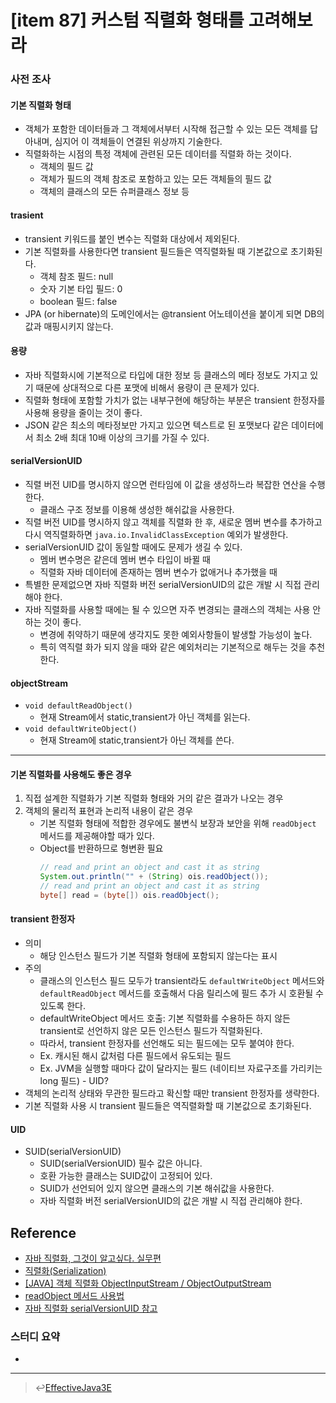 # [item 87] 커스텀 직렬화 형태를 고려해보라

### 사전 조사
#### 기본 직렬화 형태
- 객체가 포함한 데이터들과 그 객체에서부터 시작해 접근할 수 있는 모든 객체를 답아내며, 심지어 이 객체들이 연결된 위상까지 기술한다.
- 직렬화하는 시점의 특정 객체에 관련된 모든 데이터를 직렬화 하는 것이다.
    - 객체의 필드 값
    - 객체가 필드의 객체 참조로 포함하고 있는 모든 객체들의 필드 값
    - 객체의 클래스의 모든 슈퍼클래스 정보 등

#### trasient
- transient 키워드를 붙인 변수는 직렬화 대상에서 제외된다.
- 기본 직렬화를 사용한다면 transient 필드들은 역직렬화될 때 기본값으로 초기화된다.
    - 객체 참조 필드: null
    - 숫자 기본 타입 필드: 0
    - boolean 필드: false
- JPA (or hibernate)의 도메인에서는 @transient 어노테이션을 붙이게 되면 DB의 값과 매핑시키지 않는다.

#### 용량
- 자바 직렬화시에 기본적으로 타입에 대한 정보 등 클래스의 메타 정보도 가지고 있기 때문에 상대적으로 다른 포맷에 비해서 용량이 큰 문제가 있다.
- 직렬화 형태에 포함할 가치가 없는 내부구현에 해당하는 부분은 transient 한정자를 사용해 용량을 줄이는 것이 좋다.
- JSON 같은 최소의 메타정보만 가지고 있으면 텍스트로 된 포맷보다 같은 데이터에서 최소 2배 최대 10배 이상의 크기를 가질 수 있다.

#### serialVersionUID
- 직렬 버전 UID를 명시하지 않으면 런타임에 이 값을 생성하느라 복잡한 연산을 수행한다.
    - 클래스 구조 정보를 이용해 생성한 해쉬값을 사용한다.
- 직렬 버전 UID를 명시하지 않고 객체를 직렬화 한 후, 새로운 멤버 변수를 추가하고 다시 역직렬화하면 `java.io.InvalidClassException` 예외가 발생한다.
- serialVersionUID 값이 동일할 때에도 문제가 생길 수 있다.
    - 멤버 변수명은 같은데 멤버 변수 타입이 바뀔 때
    - 직렬화 자바 데이터에 존재하는 멤버 변수가 없애거나 추가했을 때
- 특별한 문제없으면 자바 직렬화 버전 serialVersionUID의 값은 개발 시 직접 관리해야 한다.
- 자바 직렬화를 사용할 때에는 될 수 있으면 자주 변경되는 클래스의 객체는 사용 안 하는 것이 좋다.
    - 변경에 취약하기 때문에 생각지도 못한 예외사항들이 발생할 가능성이 높다.
    - 특히 역직렬 화가 되지 않을 때와 같은 예외처리는 기본적으로 해두는 것을 추천한다.

#### objectStream
- `void defaultReadObject()`
    - 현재 Stream에서 static,transient가 아닌 객체를 읽는다. 
- `void defaultWriteObject()`
    - 현재 Stream에 static,transient가 아닌 객체를 쓴다.

---

#### 기본 직렬화를 사용해도 좋은 경우
1. 직접 설계한 직렬화가 기본 직렬화 형태와 거의 같은 결과가 나오는 경우
2. 객체의 물리적 표현과 논리적 내용이 같은 경우
    - 기본 직렬화 형태에 적합한 경우에도 불변식 보장과 보안을 위해 `readObject` 메서드를 제공해야할 때가 있다.
    - Object를 반환하므로 형변환 필요 
        ```java
        // read and print an object and cast it as string
        System.out.println("" + (String) ois.readObject());
        // read and print an object and cast it as string
        byte[] read = (byte[]) ois.readObject();
        ```

#### transient 한정자
- 의미
    - 해당 인스턴스 필드가 기본 직렬화 형태에 포함되지 않는다는 표시
- 주의
    - 클래스의 인스턴스 필드 모두가 transient라도 `defaultWriteObject` 메서드와 `defaultReadObject` 메서드를 호출해서 다음 릴리스에 필드 추가 시 호환될 수 있도록 한다. 
    - defaultWriteObject 메서드 호출: 기본 직렬화를 수용하든 하지 않든 transient로 선언하지 않은 모든 인스턴스 필드가 직렬화된다.
    - 따라서, transient 한정자를 선언해도 되는 필드에는 모두 붙여야 한다.
    - Ex. 캐시된 해시 값처럼 다른 필드에서 유도되는 필드
    - Ex. JVM을 실행할 때마다 값이 달라지는 필드 (네이티브 자료구조를 가리키는 long 필드) - UID?
- 객체의 논리적 상태와 무관한 필드라고 확신할 때만 transient 한정자를 생략한다.
- 기본 직렬화 사용 시 transient 필드들은 역직렬화할 때 기본값으로 초기화된다.

#### UID
- SUID(serialVersionUID) 
    - SUID(serialVersionUID) 필수 값은 아니다.
    - 호환 가능한 클래스는 SUID값이 고정되어 있다.
    - SUID가 선언되어 있지 않으면 클래스의 기본 해쉬값을 사용한다. 
    - 자바 직렬화 버전 serialVersionUID의 값은 개발 시 직접 관리해야 한다.


## Reference
- [자바 직렬화, 그것이 알고싶다. 실무편](http://woowabros.github.io/experience/2017/10/17/java-serialize2.html)
- [직렬화(Serialization)](https://brunch.co.kr/@oemilk/181)
- [[JAVA] 객체 직렬화 ObjectInputStream / ObjectOutputStream](https://hyeonstorage.tistory.com/252)
- [readObject 메서드 사용법](https://www.tutorialspoint.com/java/io/objectinputstream_readobject.htm)
- [자바 직렬화 serialVersionUID 참고](http://woowabros.github.io/experience/2017/10/17/java-serialize2.html)


### 스터디 요약
-
---

> :leftwards_arrow_with_hook:[EffectiveJava3E](/EffectiveJava3E/README.md)

